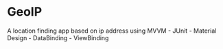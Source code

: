 # GeoIP
A location finding app based on ip address using MVVM - JUnit - Material Design - DataBinding - ViewBinding
